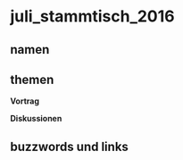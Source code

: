 # juli_stammtisch_2016

## namen


## themen

 **Vortrag** 
 
 
 **Diskussionen**
 

## buzzwords und links